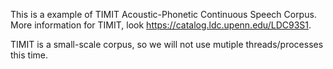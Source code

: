 This is a example of TIMIT Acoustic-Phonetic Continuous Speech Corpus. More information for TIMIT, look https://catalog.ldc.upenn.edu/LDC93S1.

TIMIT is a small-scale corpus, so we will not use mutiple threads/processes this time.